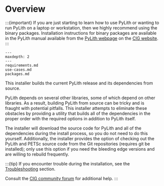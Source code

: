 # Overview

:::{important}
If you are just starting to learn how to use PyLith or wanting to run PyLith on a laptop or workstation, then we highly recommend using the binary packages. Installation instructions for binary packages are available in the PyLith manual available from the [PyLith webpage](https://geodynamics.org/cig/software/pylith/) on the [CIG
website](https://geodynamics.org).
:::

```{toctree}
---
maxdepth: 2
---
requirements.md
use-cases.md
packages.md
```

This installer builds the current PyLith release and its dependencies from source.

PyLith depends on several other libraries, some of which depend on other libraries. As a result, building PyLith from source can be tricky and is fraught with potential pitfalls. This installer attempts to eliminate these obstacles by providing a utility that builds all of the dependencies in the proper order with the required options in addition to PyLith itself.

The installer will download the source code for PyLith and all of the dependencies during the install process, so you do not need to do this yourself. Additionally, the installer provides the option of checking out the PyLith and PETSc source code from the Git repositories (requires git be installed); only use this option if you need the bleeding edge versions and are willing to rebuild frequently.

:::{tip}
If you encounter trouble during the installation, see the [Troubleshooting](../install/troubleshooting.md) section.

Consult the [CIG community forum](https://community.geodynamics.org/c/pylith/) for additional help.
:::

